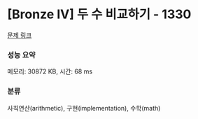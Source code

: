 # [Bronze IV] 두 수 비교하기 - 1330 

[문제 링크](https://www.acmicpc.net/problem/1330) 

### 성능 요약

메모리: 30872 KB, 시간: 68 ms

### 분류

사칙연산(arithmetic), 구현(implementation), 수학(math)

